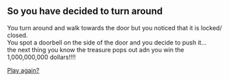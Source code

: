 ## So you have decided to turn around

You turn around and walk towards the door but you noticed that it is locked/ closed.   
You spot a doorbell on the side of the door and you decide to push it...   
the next thing you know the treasure pops out adn you win the 1,000,000,000 dollars!!!!   
   
   
[Play again?](letter.md)